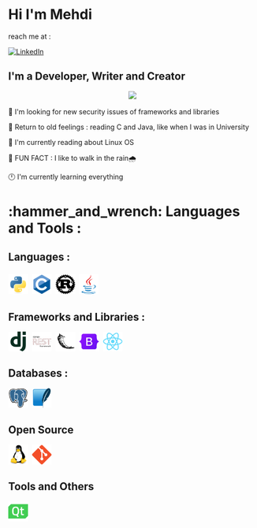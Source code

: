 # <h1>Hi I'm Mehdi</h1>

reach me at :

[![LinkedIn](https://img.shields.io/badge/LinkedIn-0077B5?style=for-the-badge&logo=linkedin&logoColor=white)](https://www.linkedin.com/in/mehdi-davari-6aa787243/)

<h2>I'm a Developer, Writer and Creator</h2>

<div id="header" align="center">
  <img src="https://media.giphy.com/media/M9gbBd9nbDrOTu1Mqx/giphy.gif" width="100"/>
</div>

:telescope: I'm looking for new security issues of frameworks and libraries

:seedling: Return to old feelings : reading C and Java, like when I was in University

:penguin: I'm currently reading about Linux OS 

:rofl: FUN FACT : I like to walk in the rain:cloud_with_rain:

:clock12: I'm currently learning everything


<h1>:hammer_and_wrench: Languages and Tools : </h1>

## Languages : 
<h3>
<img src="https://github.com/devicons/devicon/blob/master/icons/python/python-original.svg" width="40" height="40" />&nbsp;
<img src="https://github.com/devicons/devicon/blob/master/icons/c/c-original.svg" width="40" height="40" />&nbsp;
<img src="https://github.com/devicons/devicon/blob/master/icons/rust/rust-original.svg" width="40" height="40" title="Rust" />&nbsp;
<img src="https://github.com/devicons/devicon/blob/master/icons/java/java-original.svg" width="40" height="40" />&nbsp;
</h3>

## Frameworks and Libraries :
<div>
<img src="https://github.com/devicons/devicon/blob/master/icons/django/django-plain.svg" width="40" height="40" />&nbsp;
<img src="https://github.com/devicons/devicon/blob/master/icons/djangorest/djangorest-original.svg" width="40" height="40" />&nbsp;
<img src="https://github.com/devicons/devicon/blob/master/icons/flask/flask-original.svg" width="40" height="40" />&nbsp;
<img src="https://github.com/devicons/devicon/blob/master/icons/bootstrap/bootstrap-original.svg" width="40" height="40" />&nbsp;
<img src="https://github.com/devicons/devicon/blob/master/icons/react/react-original.svg" width="40" height="40" />&nbsp;
</div>

## Databases :
<div>
<img src="https://github.com/devicons/devicon/blob/master/icons/postgresql/postgresql-original.svg" width="40" height="40" />&nbsp;
<img src="https://github.com/devicons/devicon/blob/master/icons/sqlite/sqlite-original.svg" width="40" height="40" />&nbsp;
</div>

## Open Source
<div>
<img src="https://github.com/devicons/devicon/blob/master/icons/linux/linux-original.svg" width="40" height="40" />&nbsp;
<img src="https://github.com/devicons/devicon/blob/master/icons/git/git-original.svg" width="40" height="40" />&nbsp;
</div>

## Tools and Others
<div>
<img src="https://github.com/devicons/devicon/blob/master/icons/qt/qt-original.svg" width="40" height="40" />&nbsp;
</div>
